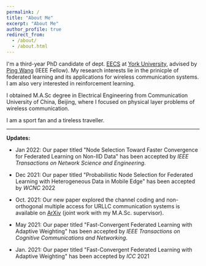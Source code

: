 ```yaml
---
permalink: /
title: "About Me"
excerpt: "About Me"
author_profile: true
redirect_from: 
  - /about/
  - /about.html
---
```


I'm a third-year PhD candidate of dept. [EECS](http://www.eecs.yorku.ca/) at [York University](http://yorku.ca), advised by [Ping Wang](https://scholar.google.com/citations?user=3sIHxrcAAAAJ&hl=en) (IEEE Fellow). My research interests lie in the prinicple of federated learning and its applications for wireless communication systems. I am also very interested in reinforcement learning.  


 I obtained M.A.Sc degree in Electrical Engineering from Communication University of China, Beijing, where I focused on physical layer problems of wireless communication.

 I am a sport fan and a tireless traveller.


* * *

**Updates:**  

*   Jan 2022: Our paper titled "Node Selection Toward Faster Convergence for Federated Learning on Non-IID Data" has been accepted by _IEEE Transactions on Network Science and Engineering_.  

*   Dec 2021: Our paper titled "Probabilistic Node Selection for Federated Learning with Heterogeneous Data in Mobile Edge" has been accepted by _WCNC_ 2022
<!-- (https://wcnc2022.ieee-wcnc.org/).   -->

*   Oct. 2021: Our new paper explored the channel coding and non-orthogonal multiple access for URLLC communication systems is available on [ArXiv](https://arxiv.org/abs/2110.09977) (joint work with my M.A.Sc. supervisor).  

*   May 2021: Our paper titled "Fast-Convergent Federated Learning with Adaptive Weighting" has been accepted by _IEEE Transactions on Cognitive Communications and Networking_.  

*   Jan. 2021: Our paper titled "Fast-Convergent Federated Learning with Adaptive Weighting" has been accepted by _ICC_ 2021
<!-- (https://icc2021.ieee-icc.org/). -->

<!-- # Recent News
{% include base_path %}
{% assign news = site.news | reverse %}
{% assign first_post = news | first %}
{% assign first_year = first_post.date | date: '%Y' %}
{% assign first_day = first_post.date | date: '%j' %}
{% assign post_count = 0 %}
{% for post in news %}
  {% assign cyear = post.date | date: '%Y' %}
  {% assign cday = post.date | date: '%j' %}
  {% if cyear != first_year %}
    {% assign ellapsed_days = first_year | minus:cyear | times:365 | plus:first_day | minus:cday %}
  {% else %}
    {% assign ellapsed_days = first_day | minus:cday %}
  {% endif %}
  
  {% if ellapsed_days > 365 and post_count > 3 %}
    {% break %}
  {% endif %}
  {% include archive-single.html %}
  {% assign post_count = post_count | plus: 1 %}
{% endfor %}

---

For more news see [here](/news/). -->
